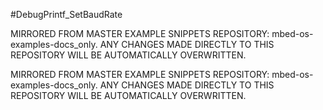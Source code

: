 #DebugPrintf_SetBaudRate

MIRRORED FROM MASTER EXAMPLE SNIPPETS REPOSITORY: mbed-os-examples-docs_only.
ANY CHANGES MADE DIRECTLY TO THIS REPOSITORY WILL BE AUTOMATICALLY OVERWRITTEN.

MIRRORED FROM MASTER EXAMPLE SNIPPETS REPOSITORY: mbed-os-examples-docs_only.
ANY CHANGES MADE DIRECTLY TO THIS REPOSITORY WILL BE AUTOMATICALLY OVERWRITTEN.
